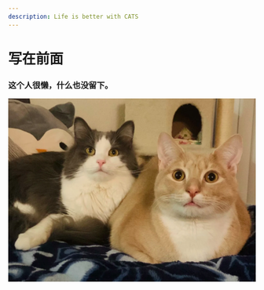 ```yaml
---
description: Life is better with CATS
---
```


# 写在前面

### 这个人很懒，什么也没留下。

![](<.gitbook/assets/image (3).png>)

####

